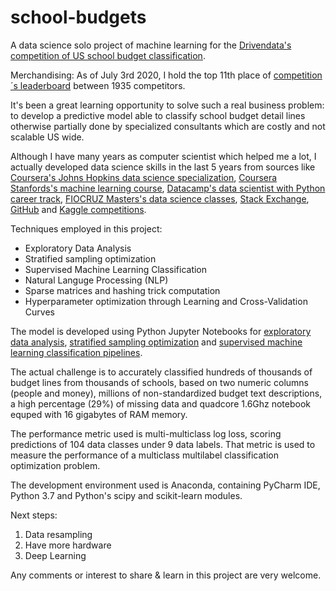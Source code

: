 # school-budgets

A data science solo project of machine learning for the [Drivendata's competition of US school budget classification](https://www.drivendata.org/competitions/46/box-plots-for-education-reboot/).

Merchandising: As of July 3rd 2020, I hold the top 11th place of [competition´s leaderboard](https://www.drivendata.org/competitions/46/box-plots-for-education-reboot/leaderboard/) between 1935 competitors.

It's been a great learning opportunity to solve such a real business problem: to develop a predictive model able to classify school budget detail lines otherwise partially done by specialized consultants which are costly and not scalable US wide.

Although I have many years as computer scientist which helped me a lot, I actually developed data science skills in the last 5 years from sources like [Coursera's Johns Hopkins data science specialization](https://www.coursera.org/specializations/jhu-data-science), [Coursera Stanfords's machine learning course](https://www.coursera.org/learn/machine-learning), [Datacamp's data scientist with Python career track](https://www.datacamp.com/tracks/data-scientist-with-python), [FIOCRUZ Masters's data science classes](https://www.icict.fiocruz.br/), [Stack Exchange](https://stackoverflow.com/), [GitHub](https://github.com/) and [Kaggle competitions](https://www.kaggle.com/).

Techniques employed in this project:

* Exploratory Data Analysis
* Stratified sampling optimization
* Supervised Machine Learning Classification
* Natural Languge Processing (NLP)
* Sparse matrices and hashing trick computation
* Hyperparameter optimization through Learning and Cross-Validation Curves

The model is developed using Python Jupyter Notebooks for [exploratory data analysis](https://github.com/mauriciocramos/school-budgets/blob/master/notebooks/1-Analysis.ipynb), [stratified sampling optimization](https://github.com/mauriciocramos/school-budgets/blob/master/notebooks/2-Stratified%20sampling.ipynb) and [supervised machine learning classification pipelines](https://github.com/mauriciocramos/school-budgets/blob/master/notebooks/3-Model%20development.ipynb).

The actual challenge is to accurately classified hundreds of thousands of budget lines from thousands of schools, based on two numeric columns (people and money), millions of non-standardized budget text descriptions, a high percentage (29%) of missing data and quadcore 1.6Ghz notebook equped with 16 gigabytes of RAM memory.

The performance metric used is multi-multiclass log loss, scoring predictions of 104 data classes under 9 data labels.  That metric is used to measure the performance of a multiclass multilabel classification optimization problem.

The development environment used is Anaconda, containing PyCharm IDE, Python 3.7 and Python's scipy and scikit-learn modules.

Next steps:

1. Data resampling
2. Have more hardware
3. Deep Learning

Any comments or interest to share & learn in this project are very welcome.
